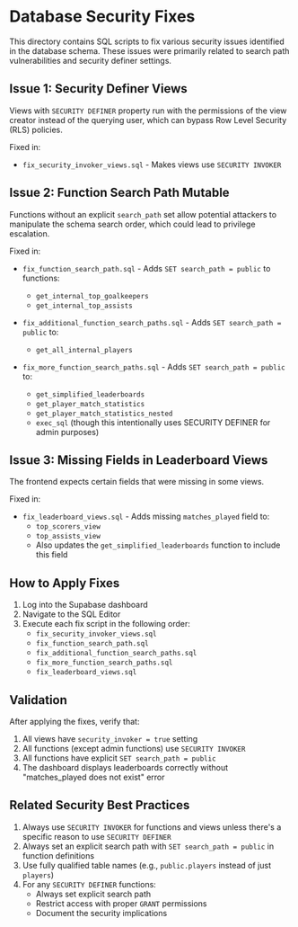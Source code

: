 # Database Security Fixes

This directory contains SQL scripts to fix various security issues identified in the database schema. These issues were primarily related to search path vulnerabilities and security definer settings.

## Issue 1: Security Definer Views

Views with `SECURITY DEFINER` property run with the permissions of the view creator instead of the querying user, which can bypass Row Level Security (RLS) policies.

Fixed in:
- `fix_security_invoker_views.sql` - Makes views use `SECURITY INVOKER`

## Issue 2: Function Search Path Mutable

Functions without an explicit `search_path` set allow potential attackers to manipulate the schema search order, which could lead to privilege escalation.

Fixed in:
- `fix_function_search_path.sql` - Adds `SET search_path = public` to functions:
  - `get_internal_top_goalkeepers`
  - `get_internal_top_assists`

- `fix_additional_function_search_paths.sql` - Adds `SET search_path = public` to:
  - `get_all_internal_players`

- `fix_more_function_search_paths.sql` - Adds `SET search_path = public` to:
  - `get_simplified_leaderboards`
  - `get_player_match_statistics`
  - `get_player_match_statistics_nested`
  - `exec_sql` (though this intentionally uses SECURITY DEFINER for admin purposes)

## Issue 3: Missing Fields in Leaderboard Views

The frontend expects certain fields that were missing in some views.

Fixed in:
- `fix_leaderboard_views.sql` - Adds missing `matches_played` field to:
  - `top_scorers_view`
  - `top_assists_view`
  - Also updates the `get_simplified_leaderboards` function to include this field

## How to Apply Fixes

1. Log into the Supabase dashboard
2. Navigate to the SQL Editor
3. Execute each fix script in the following order:
   - `fix_security_invoker_views.sql`
   - `fix_function_search_path.sql`
   - `fix_additional_function_search_paths.sql`
   - `fix_more_function_search_paths.sql`
   - `fix_leaderboard_views.sql`

## Validation

After applying the fixes, verify that:
1. All views have `security_invoker = true` setting
2. All functions (except admin functions) use `SECURITY INVOKER`
3. All functions have explicit `SET search_path = public`
4. The dashboard displays leaderboards correctly without "matches_played does not exist" error

## Related Security Best Practices

1. Always use `SECURITY INVOKER` for functions and views unless there's a specific reason to use `SECURITY DEFINER`
2. Always set an explicit search path with `SET search_path = public` in function definitions
3. Use fully qualified table names (e.g., `public.players` instead of just `players`)
4. For any `SECURITY DEFINER` functions:
   - Always set explicit search path
   - Restrict access with proper `GRANT` permissions
   - Document the security implications 